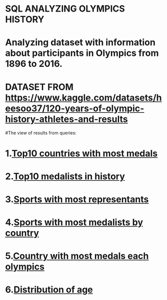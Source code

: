 # SQL ANALYZING OLYMPICS HISTORY
# Analyzing dataset with information about participants in Olympics from 1896 to 2016.
# DATASET FROM https://www.kaggle.com/datasets/heesoo37/120-years-of-olympic-history-athletes-and-results

#The view of results from queries:
# 1.[Top10 countries with most medals](https://github.com/NorbertG17/SQL-Olympics/blob/adb4529f8dc37be7cff1e511a5f970dcb6a4863d/SQL/AnalyzingOlympicsDatabase/1.Top10_Countries_With_Most_Medals.csv)
# 2.[Top10 medalists in history](https://github.com/NorbertG17/SQL-Olympics/blob/22e62c470871d4a080083040587759e7203f781d/SQL/AnalyzingOlympicsDatabase/2.Top10_Medalists_In_History.csv)
# 3.[Sports with most representants](https://github.com/NorbertG17/SQL-Olympics/blob/22e62c470871d4a080083040587759e7203f781d/SQL/AnalyzingOlympicsDatabase/3.Sports_With_Most_Representants.csv)
# 4.[Sports with most medalists by country](https://github.com/NorbertG17/SQL-Olympics/blob/22e62c470871d4a080083040587759e7203f781d/SQL/AnalyzingOlympicsDatabase/4.Sports_With_Most_Medalists_By_Country.csv)
# 5.[Country with most medals each olympics](https://github.com/NorbertG17/SQL-Olympics/blob/22e62c470871d4a080083040587759e7203f781d/SQL/AnalyzingOlympicsDatabase/5.Country_With_Most_Medals_Each_Olympics.csv)
# 6.[Distribution of age](https://github.com/NorbertG17/SQL-Olympics/blob/22e62c470871d4a080083040587759e7203f781d/SQL/AnalyzingOlympicsDatabase/6.Distribution_Of_Age.csv)
